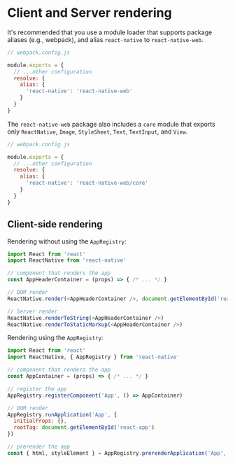 # Client and Server rendering

It's recommended that you use a module loader that supports package aliases
(e.g., webpack), and alias `react-native` to `react-native-web`.

```js
// webpack.config.js

module.exports = {
  // ...other configuration
  resolve: {
    alias: {
      'react-native': 'react-native-web'
    }
  }
}
```

The `react-native-web` package also includes a `core` module that exports only
`ReactNative`, `Image`, `StyleSheet`, `Text`, `TextInput`, and `View`.

```js
// webpack.config.js

module.exports = {
  // ...other configuration
  resolve: {
    alias: {
      'react-native': 'react-native-web/core'
    }
  }
}
```

## Client-side rendering

Rendering without using the `AppRegistry`:

```js
import React from 'react'
import ReactNative from 'react-native'

// component that renders the app
const AppHeaderContainer = (props) => { /* ... */ }

// DOM render
ReactNative.render(<AppHeaderContainer />, document.getElementById('react-app-header'))

// Server render
ReactNative.renderToString(<AppHeaderContainer />)
ReactNative.renderToStaticMarkup(<AppHeaderContainer />)
```

Rendering using the `AppRegistry`:

```js
import React from 'react'
import ReactNative, { AppRegistry } from 'react-native'

// component that renders the app
const AppContainer = (props) => { /* ... */ }

// register the app
AppRegistry.registerComponent('App', () => AppContainer)

// DOM render
AppRegistry.runApplication('App', {
  initialProps: {},
  rootTag: document.getElementById('react-app')
})

// prerender the app
const { html, styleElement } = AppRegistry.prerenderApplication('App', { initialProps })
```
